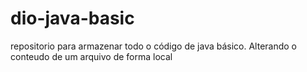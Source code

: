 # dio-java-basic
repositorio para armazenar todo o código de java básico.
Alterando o conteudo de um arquivo de forma local